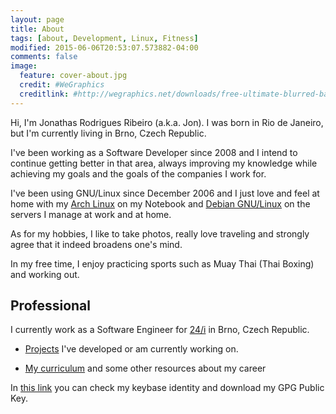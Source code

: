 ```yaml
---
layout: page
title: About
tags: [about, Development, Linux, Fitness]
modified: 2015-06-06T20:53:07.573882-04:00
comments: false
image:
  feature: cover-about.jpg
  credit: #WeGraphics
  creditlink: #http://wegraphics.net/downloads/free-ultimate-blurred-background-pack/
---
```

 
Hi, I'm Jonathas Rodrigues Ribeiro (a.k.a. Jon). I was born in Rio de Janeiro, but I'm currently living in Brno, Czech Republic.

I've been working as a Software Developer since 2008 and I intend to continue getting better in that area, always improving my knowledge while achieving my goals and the goals of the companies I work for.

I've been using GNU/Linux since December 2006 and I just love and feel at home with my [Arch Linux](http://archlinux.org) on my Notebook and [Debian GNU/Linux](http://debian.org) on the servers I manage at work and at home.

As for my hobbies, I like to take photos, really love traveling and strongly agree that it indeed broadens one's mind.

In my free time, I enjoy practicing sports such as Muay Thai (Thai Boxing) and working out.

## Professional

I currently work as a Software Engineer for [24/i](http://24i.com) in Brno, Czech Republic.

* [Projects](http://jonathas.com/projects) I've developed or am currently working on.

* [My curriculum](http://jonathas.com/curriculum-vitae) and some other resources about my career

In [this link](https://keybase.io/jonathas) you can check my keybase identity and download my GPG Public Key.
